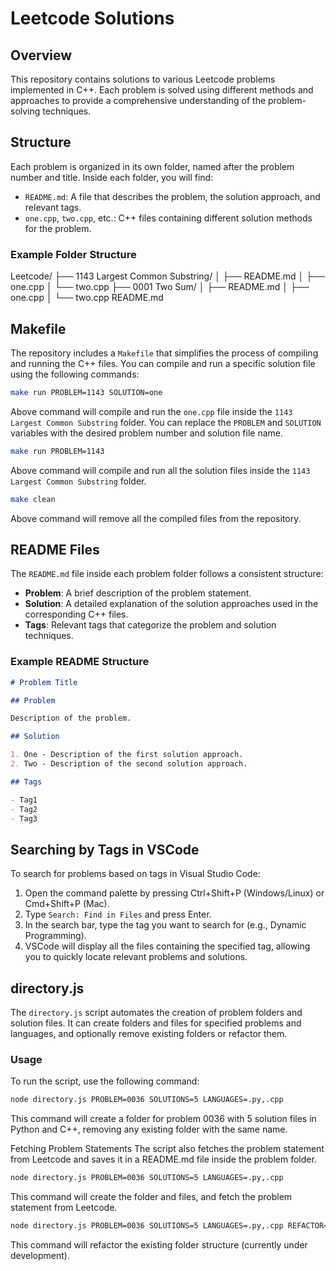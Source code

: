 # Leetcode Solutions

## Overview

This repository contains solutions to various Leetcode problems implemented in C++. Each problem is solved using different methods and approaches to provide a comprehensive understanding of the problem-solving techniques.

## Structure

Each problem is organized in its own folder, named after the problem number and title. Inside each folder, you will find:

- `README.md`: A file that describes the problem, the solution approach, and relevant tags.
- `one.cpp`, `two.cpp`, etc.: C++ files containing different solution methods for the problem.

### Example Folder Structure

Leetcode/
├── 1143 Largest Common Substring/
│ ├── README.md
│ ├── one.cpp
│ └── two.cpp
├── 0001 Two Sum/
│ ├── README.md
│ ├── one.cpp
│ └── two.cpp
README.md

## Makefile

The repository includes a `Makefile` that simplifies the process of compiling and running the C++ files. You can compile and run a specific solution file using the following commands:

```bash
make run PROBLEM=1143 SOLUTION=one
```

Above command will compile and run the `one.cpp` file inside the `1143 Largest Common Substring` folder. You can replace the `PROBLEM` and `SOLUTION` variables with the desired problem number and solution file name.

```bash
make run PROBLEM=1143
```

Above command will compile and run all the solution files inside the `1143 Largest Common Substring` folder.

```bash
make clean
```

Above command will remove all the compiled files from the repository.

## README Files

The `README.md` file inside each problem folder follows a consistent structure:

- **Problem**: A brief description of the problem statement.
- **Solution**: A detailed explanation of the solution approaches used in the corresponding C++ files.
- **Tags**: Relevant tags that categorize the problem and solution techniques.

### Example README Structure

```markdown
# Problem Title

## Problem

Description of the problem.

## Solution

1. One - Description of the first solution approach.
2. Two - Description of the second solution approach.

## Tags

- Tag1
- Tag2
- Tag3
```

## Searching by Tags in VSCode

To search for problems based on tags in Visual Studio Code:

1. Open the command palette by pressing Ctrl+Shift+P (Windows/Linux) or Cmd+Shift+P (Mac).
2. Type `Search: Find in Files` and press Enter.
3. In the search bar, type the tag you want to search for (e.g., Dynamic Programming).
4. VSCode will display all the files containing the specified tag, allowing you to quickly locate relevant problems and solutions.

## directory.js

The `directory.js` script automates the creation of problem folders and solution files. It can create folders and files for specified problems and languages, and optionally remove existing folders or refactor them.

### Usage

To run the script, use the following command:

```bash
node directory.js PROBLEM=0036 SOLUTIONS=5 LANGUAGES=.py,.cpp
```

This command will create a folder for problem 0036 with 5 solution files in Python and C++, removing any existing folder with the same name.

Fetching Problem Statements
The script also fetches the problem statement from Leetcode and saves it in a README.md file inside the problem folder.

```bash
node directory.js PROBLEM=0036 SOLUTIONS=5 LANGUAGES=.py,.cpp
```

This command will create the folder and files, and fetch the problem statement from Leetcode.

```bash
node directory.js PROBLEM=0036 SOLUTIONS=5 LANGUAGES=.py,.cpp REFACTOR=true
```

This command will refactor the existing folder structure (currently under development).
